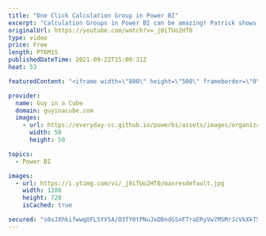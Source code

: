 ```yaml
---
title: "One Click Calculation Group in Power BI"
excerpt: "Calculation Groups in Power BI can be amazing! Patrick shows you how you can create these common patterns with just one click using Tabular Editor.  Blog: https://www.esbrina-ba.com/time-intelligence-the-smart-way/  Calculation Groups: https://docs.microsoft.com/analysis-services/tabular-models/calculation-groups?view=asallproducts-allversions"
originalUrl: https://youtube.com/watch?v=_j0iTUo2HT0
type: video
price: Free
length: PT6M1S
publishedDateTime: 2021-09-22T15:00:31Z
heat: 53

featuredContent: "<iframe width=\"800\" height=\"500\" frameborder=\"0\" src=\"https://www.youtube.com/embed/_j0iTUo2HT0\" allow=\"accelerometer; autoplay; encrypted-media; gyroscope; picture-in-picture\" allowfullscreen></iframe>"

provider:
  name: Guy in a Cube
  domain: guyinacube.com
  images:
    - url: https://everyday-cc.github.io/powerbi/assets/images/organizations/guyinacube.com-50x50.jpg
      width: 50
      height: 50

topics:
  - Power BI

images:
  - url: https://i.ytimg.com/vi/_j0iTUo2HT0/maxresdefault.jpg
    width: 1280
    height: 720
    isCached: true

secured: "s0xJXhkifwwqOFL5YV5A/03TY0tPNuJxDBndGSnFTraERyVw7MSMrJcVkXkTSjPOFInej446mLNjxe0Hk8oxN24pMNb3JyCSw8R0nFiK+RaB6HCNnwM+zHfT/On42jrnaPaRLathdqHCO9AfCcRxRFscAK15sqx5SXWiray+wWO/fZ6+GlXpdTD8LGjNFUFllI0M01N6MPzImJyV5ZHhN17sipjVYeJkKgvovX1V/cwNFhNM3ZCipPBLwB23qI058MjdXR5eT4SZU45g7oHAmsIo6hbHTovlybmrw95/nJ7m/n0mLH/5Yrv/OJH6vUOCRFIWxXVDRcW1S0kT5grY8wehyv7YOsn+4WU4OYH+w0PUc3S318+bl7VGrRn6ijsqeCAbtdR8Jh95y7KJ8gMNvLcJGmV/m5x6jy1uXqVTC48=;yOIox6lE9eDRITUN0ybrOA=="
---
```


